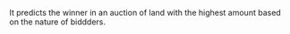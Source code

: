 It predicts the winner in an auction of land with the highest amount based on the nature of biddders.

